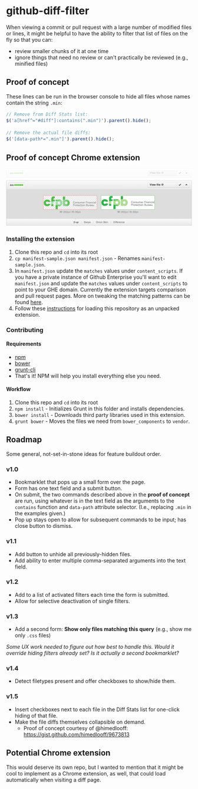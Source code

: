 github-diff-filter
==================

When viewing a commit or pull request with a large number of modified files or lines,
it might be helpful to have the ability to filter that list of files on the fly so that you can:
- review smaller chunks of it at one time
- ignore things that need no review or can't practically be reviewed (e.g., minified files)


## Proof of concept

These lines can be run in the browser console to hide all files whose names contain the string `.min`:

```js
// Remove from Diff Stats list:
$('a[href^="#diff"]:contains(".min")').parent().hide();

// Remove the actual file diffs:
$('[data-path*=".min"]').parent().hide();
```


## Proof of concept Chrome extension

![Chrome Extension Screenshot](chrome-extension-screenshot.png)

### Installing the extension

1. Clone this repo and `cd` into its root
2. `cp manifest-sample.json manifest.json` - Renames `manifest-sample.json`.
3. In `manifest.json` update the `matches` values under `content_scripts`.
If you have a private instance of Github Enterprise you'll want to edit
`manifest.json` and update the `matches` values under `content_scripts` to
point to your GHE domain.
Currently the extension targets comparison and pull request pages.
More on tweaking the matching patterns can be found
[here](http://developer.chrome.com/extensions/content_scripts#match-patterns-globs).
4. Follow these [instructions](http://developer.chrome.com/extensions/getstarted#unpacked)
for loading this repository as an unpacked extension.

### Contributing

#### Requirements

- [npm](https://npmjs.org/)
- [bower](http://bower.io/#installing-bower)
- [grunt-cli](http://gruntjs.com/getting-started)
- That's it! NPM will help you install everything else you need.

#### Workflow

1. Clone this repo and `cd` into its root
2. `npm install` - Initializes Grunt in this folder and installs dependencies.
3. `bower install` - Downloads third party libraries used in this extension.
4. `grunt bower` - Moves the files we need from `bower_components` to `vendor`.

## Roadmap

Some general, not-set-in-stone ideas for feature buildout order.

### v1.0

- Bookmarklet that pops up a small form over the page.
- Form has one text field and a submit button.
- On submit, the two commands described above in the **proof of concept** are run,
  using whatever is in the text field as the arguments to the
  `contains` function and `data-path` attribute selector.
  (I.e., replacing `.min` in the examples given.)
- Pop up stays open to allow for subsequent commands to be input; has close button to dismiss.

### v1.1

- Add button to unhide all previously-hidden files.
- Add ability to enter multiple comma-separated arguments into the text field.

### v1.2

- Add to a list of activated filters each time the form is submitted.
- Allow for selective deactivation of single filters.

### v1.3

- Add a second form: **Show only files matching this query**
  (e.g., show me only `.css` files)

_Some UX work needed to figure out how best to handle this.
Would it override hiding filters already set?
Is it actually a second bookmarklet?_

### v1.4

- Detect filetypes present and offer checkboxes to show/hide them.

### v1.5

- Insert checkboxes next to each file in the Diff Stats list for one-click hiding of that file.
- Make the file diffs themselves collapsible on demand.
  - Proof of concept courtesy of @himedlooff: <https://gist.github.com/himedlooff/9673813>


## Potential Chrome extension

This would deserve its own repo, but I wanted to mention that it might be cool to implement
as a Chrome extension, as well, that could load automatically when visiting a diff page.
